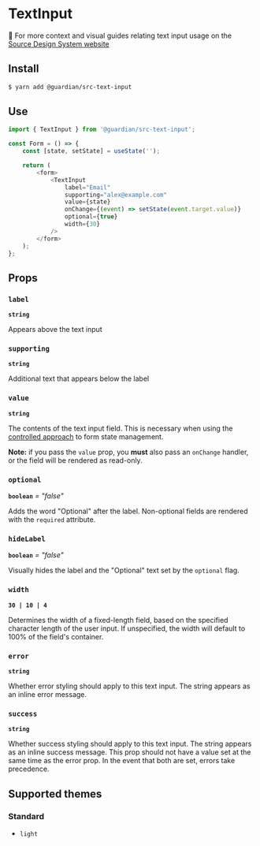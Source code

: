 # TextInput

📣 For more context and visual guides relating text input usage on the [Source Design System website](https://www.theguardian.design/2a1e5182b/p/097455-text-input-field/b/050445)

## Install

```sh
$ yarn add @guardian/src-text-input
```

## Use

```js
import { TextInput } from '@guardian/src-text-input';

const Form = () => {
    const [state, setState] = useState('');

    return (
        <form>
            <TextInput
                label="Email"
                supporting="alex@example.com"
                value={state}
                onChange={(event) => setState(event.target.value)}
                optional={true}
                width={30}
            />
        </form>
    );
};
```

## Props

### `label`

**`string`**

Appears above the text input

### `supporting`

**`string`**

Additional text that appears below the label

### `value`

**`string`**

The contents of the text input field. This is necessary when using the [controlled approach](https://reactjs.org/docs/forms.html#controlled-components) to form state management.

**Note:** if you pass the `value` prop, you **must** also pass an `onChange` handler, or the field will be rendered as read-only.

### `optional`

**`boolean`** _= "false"_

Adds the word "Optional" after the label. Non-optional fields are rendered with the `required` attribute.

### `hideLabel`

**`boolean`** _= "false"_

Visually hides the label and the "Optional" text set by the `optional` flag.

### `width`

**`30 | 10 | 4`**

Determines the width of a fixed-length field, based on the specified character length of the user input. If unspecified,
the width will default to 100% of the field's container.

### `error`

**`string`**

Whether error styling should apply to this text input. The string appears as an inline error message.

### `success`

**`string`**

Whether success styling should apply to this text input. The string appears as an inline success message. This prop should not have a value set at the same time as the error prop. In the event that both are set, errors take precedence.

## Supported themes

### Standard

-   `light`
